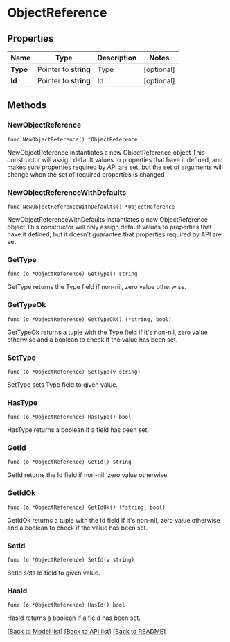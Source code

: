 # ObjectReference

## Properties

Name | Type | Description | Notes
------------ | ------------- | ------------- | -------------
**Type** | Pointer to **string** | Type | [optional] 
**Id** | Pointer to **string** | Id | [optional] 

## Methods

### NewObjectReference

`func NewObjectReference() *ObjectReference`

NewObjectReference instantiates a new ObjectReference object
This constructor will assign default values to properties that have it defined,
and makes sure properties required by API are set, but the set of arguments
will change when the set of required properties is changed

### NewObjectReferenceWithDefaults

`func NewObjectReferenceWithDefaults() *ObjectReference`

NewObjectReferenceWithDefaults instantiates a new ObjectReference object
This constructor will only assign default values to properties that have it defined,
but it doesn't guarantee that properties required by API are set

### GetType

`func (o *ObjectReference) GetType() string`

GetType returns the Type field if non-nil, zero value otherwise.

### GetTypeOk

`func (o *ObjectReference) GetTypeOk() (*string, bool)`

GetTypeOk returns a tuple with the Type field if it's non-nil, zero value otherwise
and a boolean to check if the value has been set.

### SetType

`func (o *ObjectReference) SetType(v string)`

SetType sets Type field to given value.

### HasType

`func (o *ObjectReference) HasType() bool`

HasType returns a boolean if a field has been set.

### GetId

`func (o *ObjectReference) GetId() string`

GetId returns the Id field if non-nil, zero value otherwise.

### GetIdOk

`func (o *ObjectReference) GetIdOk() (*string, bool)`

GetIdOk returns a tuple with the Id field if it's non-nil, zero value otherwise
and a boolean to check if the value has been set.

### SetId

`func (o *ObjectReference) SetId(v string)`

SetId sets Id field to given value.

### HasId

`func (o *ObjectReference) HasId() bool`

HasId returns a boolean if a field has been set.


[[Back to Model list]](../README.md#documentation-for-models) [[Back to API list]](../README.md#documentation-for-api-endpoints) [[Back to README]](../README.md)



